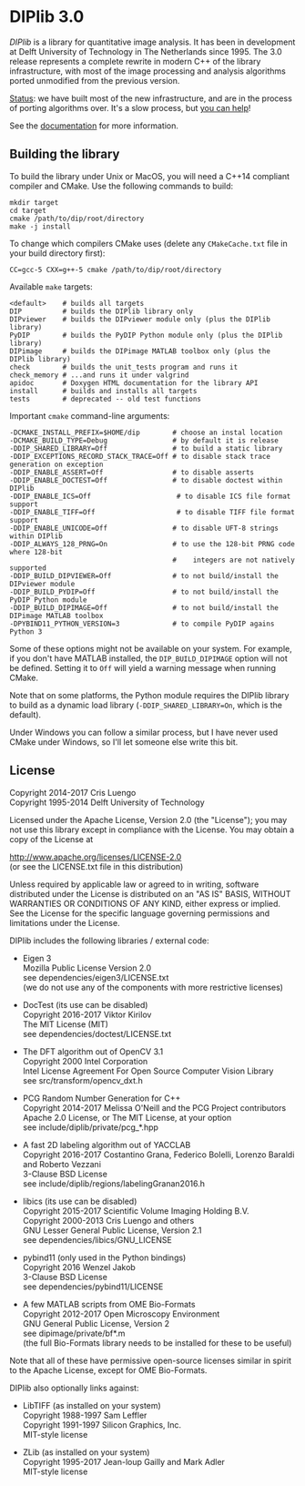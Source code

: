 # DIPlib 3.0

*DIPlib* is a library for quantitative image analysis. It has been in development
at Delft University of Technology in The Netherlands since 1995. The 3.0 release
represents a complete rewrite in modern C++ of the library infrastructure, with most of
the image processing and analysis algorithms ported unmodified from the previous
version.

[Status](src/documentation/workplan.md):
we have built most of the new infrastructure, and are in the process of
porting algorithms over. It's a slow process, but
[you can help](src/documentation/workplan.md)!

See the [documentation](https://diplib.github.io/diplib-docs/) for more information.

## Building the library

To build the library under Unix or MacOS, you will need a C++14 compliant compiler and CMake.
Use the following commands to build:

    mkdir target
    cd target
    cmake /path/to/dip/root/directory
    make -j install

To change which compilers CMake uses (delete any `CMakeCache.txt` file in your build directory first):

    CC=gcc-5 CXX=g++-5 cmake /path/to/dip/root/directory

Available `make` targets:

    <default>    # builds all targets
    DIP          # builds the DIPlib library only
    DIPviewer    # builds the DIPviewer module only (plus the DIPlib library)
    PyDIP        # builds the PyDIP Python module only (plus the DIPlib library)
    DIPimage     # builds the DIPimage MATLAB toolbox only (plus the DIPlib library)
    check        # builds the unit_tests program and runs it
    check_memory # ...and runs it under valgrind
    apidoc       # Doxygen HTML documentation for the library API
    install      # builds and installs all targets
    tests        # deprecated -- old test functions

Important `cmake` command-line arguments:

    -DCMAKE_INSTALL_PREFIX=$HOME/dip        # choose an instal location
    -DCMAKE_BUILD_TYPE=Debug                # by default it is release
    -DDIP_SHARED_LIBRARY=Off                # to build a static library
    -DDIP_EXCEPTIONS_RECORD_STACK_TRACE=Off # to disable stack trace generation on exception
    -DDIP_ENABLE_ASSERT=Off                 # to disable asserts
    -DDIP_ENABLE_DOCTEST=Off                # to disable doctest within DIPlib
    -DDIP_ENABLE_ICS=Off                     # to disable ICS file format support
    -DDIP_ENABLE_TIFF=Off                    # to disable TIFF file format support
    -DDIP_ENABLE_UNICODE=Off                # to disable UFT-8 strings within DIPlib
    -DDIP_ALWAYS_128_PRNG=On                # to use the 128-bit PRNG code where 128-bit
                                            #    integers are not natively supported
    -DDIP_BUILD_DIPVIEWER=Off               # to not build/install the DIPviewer module
    -DDIP_BUILD_PYDIP=Off                   # to not build/install the PyDIP Python module
    -DDIP_BUILD_DIPIMAGE=Off                # to not build/install the DIPimage MATLAB toolbox
    -DPYBIND11_PYTHON_VERSION=3             # to compile PyDIP agains Python 3

Some of these options might not be available on your system. For example, if you don't have
MATLAB installed, the `DIP_BUILD_DIPIMAGE` option will not be defined. Setting it to `Off` will
yield a warning message when running CMake.

Note that on some platforms, the Python module requires the DIPlib library to build as a dynamic
load library (`-DDIP_SHARED_LIBRARY=On`, which is the default).

Under Windows you can follow a similar process, but I have never used CMake under
Windows, so I'll let someone else write this bit.

## License

Copyright 2014-2017 Cris Luengo  
Copyright 1995-2014 Delft University of Technology

Licensed under the Apache License, Version 2.0 (the "License");
you may not use this library except in compliance with the License.
You may obtain a copy of the License at

   http://www.apache.org/licenses/LICENSE-2.0  
   (or see the LICENSE.txt file in this distribution)

Unless required by applicable law or agreed to in writing, software
distributed under the License is distributed on an "AS IS" BASIS,
WITHOUT WARRANTIES OR CONDITIONS OF ANY KIND, either express or implied.
See the License for the specific language governing permissions and
limitations under the License.

DIPlib includes the following libraries / external code:

- Eigen 3  
  Mozilla Public License Version 2.0  
  see dependencies/eigen3/LICENSE.txt  
  (we do not use any of the components with more restrictive licenses)

- DocTest (its use can be disabled)  
  Copyright 2016-2017 Viktor Kirilov  
  The MIT License (MIT)  
  see dependencies/doctest/LICENSE.txt

- The DFT algorithm out of OpenCV 3.1  
  Copyright 2000 Intel Corporation  
  Intel License Agreement For Open Source Computer Vision Library  
  see src/transform/opencv_dxt.h

- PCG Random Number Generation for C++  
  Copyright 2014-2017 Melissa O'Neill and the PCG Project contributors  
  Apache 2.0 License, or The MIT License, at your option  
  see include/diplib/private/pcg_*.hpp

- A fast 2D labeling algorithm out of YACCLAB  
  Copyright 2016-2017 Costantino Grana, Federico Bolelli, Lorenzo Baraldi and Roberto Vezzani  
  3-Clause BSD License  
  see include/diplib/regions/labelingGranan2016.h

- libics (its use can be disabled)  
  Copyright 2015-2017 Scientific Volume Imaging Holding B.V.  
  Copyright 2000-2013 Cris Luengo and others  
  GNU Lesser General Public License, Version 2.1  
  see dependencies/libics/GNU_LICENSE

- pybind11 (only used in the Python bindings)  
  Copyright 2016 Wenzel Jakob  
  3-Clause BSD License  
  see dependencies/pybind11/LICENSE

- A few MATLAB scripts from OME Bio-Formats  
  Copyright 2012-2017 Open Microscopy Environment  
  GNU General Public License, Version 2  
  see dipimage/private/bf*.m  
  (the full Bio-Formats library needs to be installed for these to be useful)

Note that all of these have permissive open-source licenses similar in spirit
to the Apache License, except for OME Bio-Formats.

DIPlib also optionally links against:

- LibTIFF (as installed on your system)  
  Copyright 1988-1997 Sam Leffler  
  Copyright 1991-1997 Silicon Graphics, Inc.  
  MIT-style license

- ZLib (as installed on your system)  
  Copyright 1995-2017 Jean-loup Gailly and Mark Adler  
  MIT-style license
